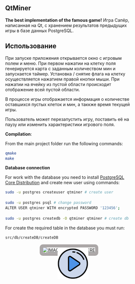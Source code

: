 <meta name="viewport" content="width=device-width, initial-scale=1">
<link rel="stylesheet" href="github-markdown.css">

<style>

  .markdown-body {
		box-sizing: border-box;
		min-width: 200px;
		max-width: 980px;
		margin: 0 auto;
		padding: 45px;
	}

	@media (max-width: 767px) {
		.markdown-body {
			padding: 15px;
		}
	}

  .player-content {
    border-color: #aba7a7;
    border-radius: 10px;
  }

  .player-button {
    position: absolute; left: 41%; top: 35%; width: 100px
  }

  .player:hover img {
    opacity: 0.9;
  }
</style>

<article class="markdown-body">

  # QtMiner

  **The best implementation of the famous game!** Игра Сапёр, написанная на Qt, с хранением результатов предыдущих игры в базе данных PostgreSQL.

  # Использование

  При запуске приложения открывается окно с игровым полем и меню. При первом нажатии на клетку поля генерируется карта с заданным количеством мин и запускается таймер. Установка / снятие флага на клетку осуществляется нажатием правой кнопки мыши. При нажатии на ячейку из пустой области происходит отображение всей пустой области. 

  В процессе игры отображается информация о количестве оставшихся пустых клеток и мин, а таккже время текущей игры.

  Пользователь может перезапустить игру, поставить её на паузу или изменить характеристики игрового поля.

  **Compilation**:

  From the main project folder run the following commands:

  ```sh
  qmake
  make
  ```

  **Database connection**

  For work with the database you need to install [PostgreSQL Core Distribution](https://www.postgresql.org/download/)
  and create new user using commands:

  ```sh
  sudo -u postgres createuser qtminer # create user

  sudo -u postgres psql # change password
  ALTER USER qtminer WITH encrypted PASSWORD '123456';

  sudo -u postgres createdb -O qtminer qtminer # create db
  ```

  For create the required table in the database you must run: 

  ```sh
  src/db/createDB/createDB
  ```

  <!-- [![IMAGE ALT TEXT HERE](https://i.vimeocdn.com/video/810044732_640.webp)](https://vimeo.com/356858685) -->

  <p align="center" style="position: relative">
    <a href="https://vimeo.com/356858685" target="_blank" class="player">
      <img src="https://i.vimeocdn.com/video/810044732_640.webp" alt="IMAGE ALT TEXT HERE" width="300" border="10" class="player-content" />
      <img src="data/readme/player.png" class="player-button" style="position: absolute; left: 41%; top: 35%; width: 100px" />
    </a>
  </p>

</article>

